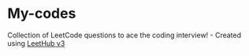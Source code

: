 # My-codes
Collection of LeetCode questions to ace the coding interview! - Created using [LeetHub v3](https://github.com/raphaelheinz/LeetHub-3.0)
